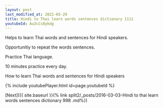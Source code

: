 ```yaml
---
layout: post
last_modified_at: 2021-03-29
title: Hindi to Thai learn words sentences dictionary 1111 
youtubeId: Au3cCs8ykdg
---
```

 
 
Helps to learn Thai words and sentences for Hindi speakers.

Opportunitiy to repeat the words sentences. 

Practice Thai language. 
 
10 minutes practice every day. 
 
How to learn Thai words and sentences for Hindi speakers 
 
{% include youtubePlayer.html id=page.youtubeId %}
 
 
[Next]({{ site.baseurl }}{% link  split2/_posts/2016-03-03-Hindi to thai learn words sentences dictionary 998 .md%})
 
